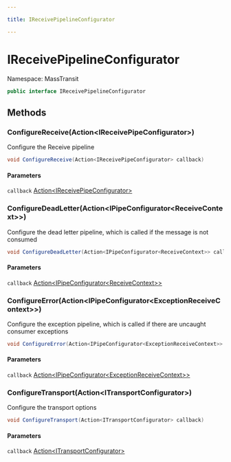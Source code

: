 ```yaml
---

title: IReceivePipelineConfigurator

---
```


# IReceivePipelineConfigurator

Namespace: MassTransit

```csharp
public interface IReceivePipelineConfigurator
```

## Methods

### **ConfigureReceive(Action\<IReceivePipeConfigurator\>)**

Configure the Receive pipeline

```csharp
void ConfigureReceive(Action<IReceivePipeConfigurator> callback)
```

#### Parameters

`callback` [Action\<IReceivePipeConfigurator\>](https://learn.microsoft.com/en-us/dotnet/api/system.action-1)<br/>

### **ConfigureDeadLetter(Action\<IPipeConfigurator\<ReceiveContext\>\>)**

Configure the dead letter pipeline, which is called if the message is not consumed

```csharp
void ConfigureDeadLetter(Action<IPipeConfigurator<ReceiveContext>> callback)
```

#### Parameters

`callback` [Action\<IPipeConfigurator\<ReceiveContext\>\>](https://learn.microsoft.com/en-us/dotnet/api/system.action-1)<br/>

### **ConfigureError(Action\<IPipeConfigurator\<ExceptionReceiveContext\>\>)**

Configure the exception pipeline, which is called if there are uncaught consumer exceptions

```csharp
void ConfigureError(Action<IPipeConfigurator<ExceptionReceiveContext>> callback)
```

#### Parameters

`callback` [Action\<IPipeConfigurator\<ExceptionReceiveContext\>\>](https://learn.microsoft.com/en-us/dotnet/api/system.action-1)<br/>

### **ConfigureTransport(Action\<ITransportConfigurator\>)**

Configure the transport options

```csharp
void ConfigureTransport(Action<ITransportConfigurator> callback)
```

#### Parameters

`callback` [Action\<ITransportConfigurator\>](https://learn.microsoft.com/en-us/dotnet/api/system.action-1)<br/>
